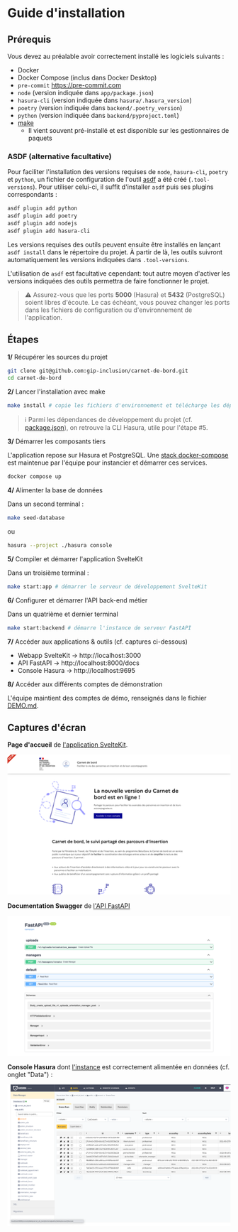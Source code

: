 # Guide d'installation

## Prérequis

Vous devez au préalable avoir correctement installé les logiciels suivants :

- Docker
- Docker Compose (inclus dans Docker Desktop)
- `pre-commit` https://pre-commit.com
- `node` (version indiquée dans `app/package.json`)
- `hasura-cli` (version indiquée dans `hasura/.hasura_version`)
- `poetry` (version indiquée dans `backend/.poetry_version`)
- `python` (version indiquée dans `backend/pyproject.toml`)
- [make](https://www.gnu.org/software/make/)
  - Il vient souvent pré-installé et est disponible sur les gestionnaires de paquets


### ASDF (alternative facultative)
Pour faciliter l'installation des versions requises de `node`, `hasura-cli`, `poetry` et `python`, un fichier de configuration de l'outil [asdf](http://asdf-vm.com) a été créé (`.tool-versions`). Pour utiliser celui-ci, il suffit d'installer `asdf` puis ses plugins correspondants :

```bash
asdf plugin add python
asdf plugin add poetry
asdf plugin add nodejs
asdf plugin add hasura-cli
```

Les versions requises des outils peuvent ensuite être installés en lançant `asdf install` dans le répertoire du projet. À partir de là, les outils suivront automatiquement les versions indiquées dans `.tool-versions`.

L'utilisation de `asdf` est facultative cependant: tout autre moyen d'activer les versions indiquées des outils permettra de faire fonctionner le projet.

> ⚠️ Assurez-vous que les ports **5000** (Hasura) et **5432** (PostgreSQL) soient libres d'écoute. Le cas échéant, vous pouvez changer les ports dans les fichiers de configuration ou d'environnement de l'application.

## Étapes

**1/** Récupérer les sources du projet

```sh
git clone git@github.com:gip-inclusion/carnet-de-bord.git
cd carnet-de-bord
```

**2/** Lancer l'installation avec make

```sh
make install # copie les fichiers d'environnement et télécharge les dépendances
```

> ℹ️ Parmi les dépendances de développement du projet (cf. [package.json](./app/package.json)), on retrouve la CLI Hasura, utile pour l'étape #5.

**3/** Démarrer les composants tiers

L'application repose sur Hasura et PostgreSQL. Une [stack docker-compose](./docker-compose.yaml) est maintenue par l'équipe pour instancier et démarrer ces services.

```sh
docker compose up
```

**4/** Alimenter la base de données

Dans un second terminal :

```sh
make seed-database
```

ou

```sh
hasura --project ./hasura console
```

**5/** Compiler et démarrer l'application SvelteKit

Dans un troisième terminal :

```sh
make start:app # démarrer le serveur de développement SvelteKit
```

**6/** Configurer et démarrer l'API back-end métier

Dans un quatrième et dernier terminal

```sh
make start:backend # démarre l'instance de serveur FastAPI
```

**7/** Accéder aux applications & outils (cf. captures ci-dessous)

- Webapp SvelteKit → http://localhost:3000
- API FastAPI → http://localhost:8000/docs
- Console Hasura → http://localhost:9695

**8/** Accéder aux différents comptes de démonstration

L'équipe maintient des comptes de démo, renseignés dans le fichier [DEMO.md](./DEMO.md).

## Captures d'écran

**Page d'accueil** de [l'application SvelteKit](http://localhost:3000).

![Webapp SvelteKit](./docs/screenshot_webapp.png)

**Documentation Swagger** de [l'API FastAPI](http://localhost:8000/docs)

![Documentation Swagger](./docs/screenshot_swagger_api.png)

**Console Hasura** dont [l'instance](http://localhost:9695) est correctement alimentée en données (cf. onglet "Data") :

![Console Hasura](./docs/screenshot_hasura_console.png)
